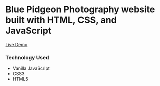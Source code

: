 # Blue Pidgeon Photography website built with HTML, CSS, and JavaScript

[Live Demo](https://wonderful-wright-142fc3.netlify.app//)

### Technology Used
-   Vanilla JavaScript
-   CSS3
-   HTML5
